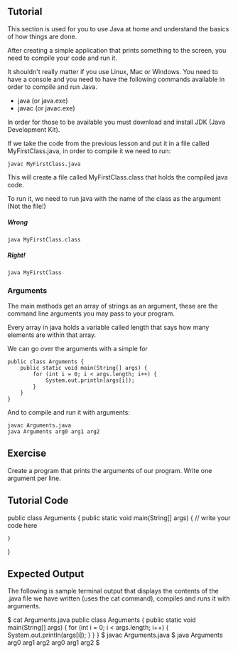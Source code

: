 Tutorial
--------

This section is used for you to use Java at home and understand the basics of how things are done.

After creating a simple application that prints something to the screen, you need to compile your code and run it.

It shouldn't really matter if you use Linux, Mac or Windows. You need to have a console and you need to have the following commands available in order to compile and run Java.

* java (or java.exe)
* javac (or javac.exe)

In order for those to be available you must download and install JDK (Java Development Kit).

If we take the code from the previous lesson and put it in a file called MyFirstClass.java, in order to compile it we need to run:

    javac MyFirstClass.java

This will create a file called MyFirstClass.class that holds the compiled java code.

To run it, we need to run java with the name of the class as the argument (Not the file!)

##### Wrong

    java MyFirstClass.class

##### Right!

    java MyFirstClass

### Arguments

The main methods get an array of strings as an argument, these are the command line arguments you may pass to your program.

Every array in java holds a variable called length that says how many elements are within that array.

We can go over the arguments with a simple for

    public class Arguments {
        public static void main(String[] args) {
            for (int i = 0; i < args.length; i++) {
                System.out.println(args[i]);
            }
        }
    }

And to compile and run it with arguments:

    javac Arguments.java
    java Arguments arg0 arg1 arg2

Exercise
--------

Create a program that prints the arguments of our program. Write one argument per line.

Tutorial Code
-------------

public class Arguments {
    public static void main(String[] args) {
        // write your code here

    }
}

Expected Output
---------------

The following is sample terminal output that displays the contents of the .java file we have written (uses the cat command), compiles and runs it with arguments.

$ cat Arguments.java
public class Arguments {
    public static void main(String[] args) {
        for (int i = 0; i < args.length; i++) {
            System.out.println(args[i]);
        }
    }
}
$ javac Arguments.java
$ java Arguments arg0 arg1 arg2 
arg0
arg1
arg2
$ 
